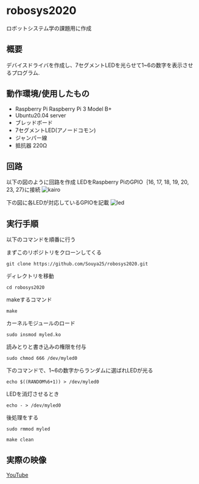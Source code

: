 # robosys2020
ロボットシステム学の課題用に作成
## 概要
デバイスドライバを作成し、7セグメントLEDを光らせて1~6の数字を表示させるプログラム.

## 動作環境/使用したもの
- Raspberry Pi Raspberry Pi 3 Model B+
- Ubuntu20.04 server
- ブレッドボード
- 7セグメントLED(アノードコモン)
- ジャンパー線
- 抵抗器 220Ω

## 回路
以下の図のように回路を作成
LEDをRaspberry PiのGPIO｛16, 17, 18, 19, 20, 23, 27}に接続
![kairo](https://user-images.githubusercontent.com/55970079/101341242-21fe6e00-38c4-11eb-982f-6afa25a7af5c.jpg)

下の図に各LEDが対応しているGPIOを記載
![led](https://user-images.githubusercontent.com/55970079/101341014-d21fa700-38c3-11eb-91e5-9836f4f9fdfb.png)

## 実行手順
以下のコマンドを順番に行う

まずこのリポジトリをクローンしてくる

`git clone https://github.com/Souya25/robosys2020.git`

ディレクトリを移動

`cd robosys2020`


makeするコマンド

`make`

カーネルモジュールのロード

`sudo insmod myled.ko`

読みとりと書き込みの権限を付与

`sudo chmod 666 /dev/myled0`

下のコマンドで、1~6の数字からランダムに選ばれLEDが光る

`echo $((RANDOM%6+1)) > /dev/myled0`

LEDを消灯させるとき

`echo - > /dev/myled0`

後処理をする

`sudo rmmod myled`

`make clean`

## 実際の映像
[YouTube](https://www.youtube.com/watch?v=YTrZ0EsbJqY&feature=youtu.be)

